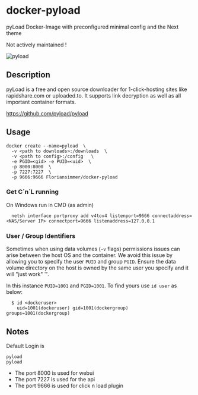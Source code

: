 # docker-pyload
pyLoad Docker-Image with preconfigured minimal config and the Next theme

Not actively maintained !

![pyload](https://github.com/pyload/pyload/raw/master/media/banner.png)

## Description

pyLoad is a free and open source downloader for 1-click-hosting sites like rapidshare.com or uploaded.to. It supports link decryption as well as all important container formats.

https://github.com/pyload/pyload

## Usage
    docker create --name=pyload  \
      -v <path to downloads>:/downloads  \
      -v <path to config>:/config   \
      -e PGID=<gid> -e PUID=<uid>  \
      -p 8000:8000  \
      -p 7227:7227  \
	  -p 9666:9666 Floriansimmer/docker-pyload


### Get C´n´L running

On Windows run in CMD (as admin)

      netsh interface portproxy add v4tov4 listenport=9666 connectaddress=<NAS/Server IP> connectport=9666 listenaddress=127.0.0.1          

### User / Group Identifiers

Sometimes when using data volumes (`-v` flags) permissions issues can arise between the host OS and the container. We avoid this issue by allowing you to specify the user `PUID` and group `PGID`. Ensure the data volume directory on the host is owned by the same user you specify and it will "just work" ™.

In this instance `PUID=1001` and `PGID=1001`. To find yours use `id user` as below:

```
  $ id <dockeruser>
    uid=1001(dockeruser) gid=1001(dockergroup) groups=1001(dockergroup)
```

## Notes
Default Login is

    pyload
    pyload
	  
* The port 8000 is used for webui
* The port 7227 is used for the api
* The port 9666 is used for click n load plugin
